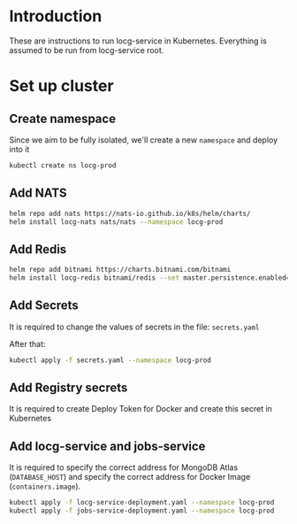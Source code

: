 # Introduction
These are instructions to run locg-service in Kubernetes.
Everything is assumed to be run from locg-service root.

# Set up cluster

## Create namespace
Since we aim to be fully isolated, we'll create a new `namespace` and deploy into it
```bash
kubectl create ns locg-prod
``` 

## Add NATS
```bash
helm repo add nats https://nats-io.github.io/k8s/helm/charts/    
helm install locg-nats nats/nats --namespace locg-prod
```

## Add Redis
```bash
helm repo add bitnami https://charts.bitnami.com/bitnami 
helm install locg-redis bitnami/redis --set master.persistence.enabled=false --set replica.persistence.enabled=false --namespace locg-prod
```

## Add Secrets
It is required to change the values of secrets in the file: `secrets.yaml`

After that:
```bash
kubectl apply -f secrets.yaml --namespace locg-prod
```

## Add Registry secrets
It is required to create Deploy Token for Docker and create this secret in Kubernetes

## Add locg-service and jobs-service
It is required to specify the correct address for MongoDB Atlas (`DATABASE_HOST`) and specify the correct address for Docker Image (`containers.image`).
```bash
kubectl apply -f locg-service-deployment.yaml --namespace locg-prod
kubectl apply -f jobs-service-deployment.yaml --namespace locg-prod
```